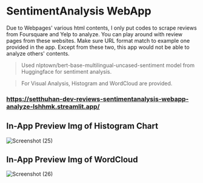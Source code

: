 # SentimentAnalysis WebApp
Due to Webpages' various html contents, I only put codes to scrape reviews from Foursquare and Yelp to analyze.
You can play around with review pages from these websites.
Make sure URL format match to example one provided in the app.
Except from these two, this app would not be able to analyze others' contents.

> Used nlptown/bert-base-multilingual-uncased-sentiment model from Huggingface for sentiment analysis.

> For Visual Analysis, Histogram and WordCloud are provided.

### https://setthuhan-dev-reviews-sentimentanalysis-webapp-analyze-lshhmk.streamlit.app/

## In-App Preview Img of Histogram Chart
![Screenshot (25)](https://user-images.githubusercontent.com/113447169/212685345-221bcb79-7de7-4c27-a822-7e7a800c3340.png)

## In-App Preview Img of WordCloud
![Screenshot (26)](https://user-images.githubusercontent.com/113447169/212685440-b85c4c05-37b8-4658-8652-cf0bbaafbe6f.png)
